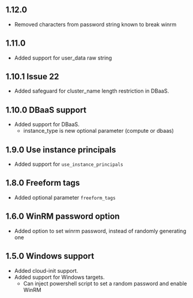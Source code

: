 
## 1.12.0
- Removed characters from password string known to break winrm

## 1.11.0
- Added support for user_data raw string

## 1.10.1 Issue 22
- Added safeguard for cluster_name length restriction in DBaaS.

## 1.10.0 DBaaS support
- Added support for DBaaS.
  - instance_type is new optional parameter (compute or dbaas)

## 1.9.0 Use instance principals
- Added support for `use_instance_principals`

## 1.8.0 Freeform tags
- Added optional parameter `freeform_tags`

## 1.6.0 WinRM password option
- Added option to set winrm password, instead of randomly generating one

## 1.5.0 Windows support

- Added cloud-init support.
- Added support for Windows targets.
  - Can inject powershell script to set a random password and enable WinRM
